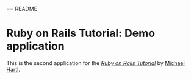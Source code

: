 
== README

# Ruby on Rails Tutorial: Demo application

This is the second application for the
[*Ruby on Rails Tutorial*](http://railstutorial.org/)
by [Michael Hartl](http://michaelhartl.com/).


